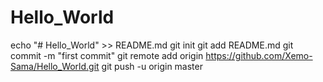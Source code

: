 # Hello_World
echo "# Hello_World" >> README.md
git init
git add README.md
git commit -m "first commit"
git remote add origin https://github.com/Xemo-Sama/Hello_World.git
git push -u origin master
